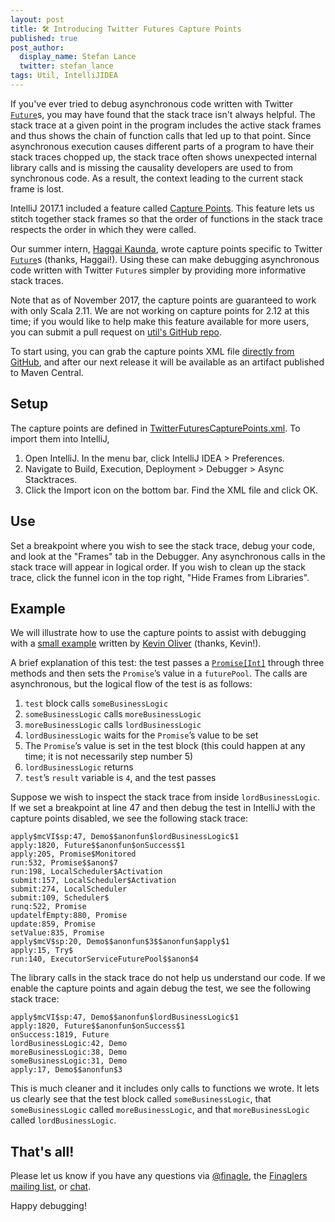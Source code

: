 ```yaml
---
layout: post
title: 🛠️ Introducing Twitter Futures Capture Points
published: true
post_author:
  display_name: Stefan Lance
  twitter: stefan_lance
tags: Util, IntelliJIDEA
---
```


If you've ever tried to debug asynchronous code written with Twitter [`Future`](https://github.com/twitter/util/blob/develop/util-core/src/main/scala/com/twitter/util/Future.scala)s, 
you may have found that the stack trace isn't always helpful. The stack trace
at a given point in the program includes the active stack frames and thus shows
the chain of function calls that led up to that point. Since asynchronous
execution causes different parts of a program to have their stack traces chopped
up, the stack trace often shows unexpected internal library calls and is missing
the causality developers are used to from synchronous code. As a result, the
context leading to the current stack frame is lost.

IntelliJ 2017.1 included a feature called [Capture Points](https://blog.jetbrains.com/idea/2017/02/intellij-idea-2017-1-eap-extends-debugger-with-async-stacktraces/).
This feature lets us stitch together stack frames so that the order of functions
in the stack trace respects the order in which they were called.

Our summer intern, [Haggai Kaunda](https://twitter.com/McKardah), wrote capture
points specific to Twitter [`Future`](https://github.com/twitter/util/blob/develop/util-core/src/main/scala/com/twitter/util/Future.scala)s 
(thanks, Haggai!). Using these can make debugging asynchronous code written
with Twitter `Future`s simpler by providing more informative stack traces.

Note that as of November 2017, the capture points are guaranteed to work with
only Scala 2.11. We are not working on capture points for 2.12 at this time;
if you would like to help make this feature available for more users, you can
submit a pull request on [util's GitHub repo](https://github.com/twitter/util).

To start using, you can grab the capture points XML file [directly from GitHub](https://raw.githubusercontent.com/twitter/util/develop/util-intellij/src/main/resources/util-intellij/TwitterFuturesCapturePoints.xml),
and after our next release it will be available as an artifact published to
Maven Central.

## Setup

The capture points are defined in [TwitterFuturesCapturePoints.xml](http://github.com/twitter/util/util-intellij/src/main/resources/util-intellij/TwitterFuturesCapturePoints.xml).
To import them into IntelliJ,

1. Open IntelliJ. In the menu bar, click IntelliJ IDEA > Preferences.
2. Navigate to Build, Execution, Deployment > Debugger > Async Stacktraces.
3. Click the Import icon on the bottom bar. Find the XML file and click OK.

## Use

Set a breakpoint where you wish to see the stack trace, debug your code, and 
look at the "Frames" tab in the Debugger. Any asynchronous calls in the stack
trace will appear in logical order. If you wish to clean up the stack trace,
click the funnel icon in the top right, "Hide Frames from Libraries".

## Example

We will illustrate how to use the capture points to assist with debugging with a
[small example](http://github.com/twitter/util/util-intellij/src/test/scala/com/twitter/util/capturepoints/Demo.scala) 
written by [Kevin Oliver](https://twitter.com/kevino) (thanks, Kevin!).

A brief explanation of this test: the test passes a [`Promise[Int]`](https://github.com/twitter/util/blob/develop/util-core/src/main/scala/com/twitter/util/Promise.scala)
through three methods and then sets the `Promise`’s value in a `futurePool`.
The calls are asynchronous, but the logical flow of the test is as follows:

1. `test` block calls `someBusinessLogic`
2. `someBusinessLogic` calls `moreBusinessLogic`
3. `moreBusinessLogic` calls `lordBusinessLogic`
4. `lordBusinessLogic` waits for the `Promise`’s value to be set
5. The `Promise`’s value is set in the test block (this could happen at any
   time; it is not necessarily step number 5)
6. `lordBusinessLogic` returns
7. `test`’s `result` variable is `4`, and the test passes

Suppose we wish to inspect the stack trace from inside `lordBusinessLogic`. If 
we set a breakpoint at line 47 and then debug the test in IntelliJ with the
capture points disabled, we see the following stack trace:

```
apply$mcVI$sp:47, Demo$$anonfun$lordBusinessLogic$1
apply:1820, Future$$anonfun$onSuccess$1
apply:205, Promise$Monitored
run:532, Promise$$anon$7
run:198, LocalScheduler$Activation
submit:157, LocalScheduler$Activation
submit:274, LocalScheduler
submit:109, Scheduler$
runq:522, Promise
updatelfEmpty:880, Promise
update:859, Promise
setValue:835, Promise
apply$mcV$sp:20, Demo$$anonfun$3$$anonfun$apply$1
apply:15, Try$
run:140, ExecutorServiceFuturePool$$anon$4
```

The library calls in the stack trace do not help us understand our code. If we
enable the capture points and again debug the test, we see the following stack
trace:

```
apply$mcVI$sp:47, Demo$$anonfun$lordBusinessLogic$1
apply:1820, Future$$anonfun$onSuccess$1
onSuccess:1819, Future
lordBusinessLogic:42, Demo
moreBusinessLogic:38, Demo
someBusinessLogic:31, Demo
apply:17, Demo$$anonfun$3
```

This is much cleaner and it includes only calls to functions we wrote. It lets
us clearly see that the test block called `someBusinessLogic`, that
`someBusinessLogic` called `moreBusinessLogic`, and that `moreBusinessLogic`
called `lordBusinessLogic`.

## That's all!

Please let us know if you have any questions via [@finagle](http://twitter.com/finagle),
the [Finaglers mailing list](https://groups.google.com/forum/#!forum/finaglers), or
[chat](https://gitter.im/twitter/finagle).

Happy debugging!
